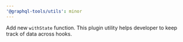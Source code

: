 ```yaml
---
'@graphql-tools/utils': minor
---
```


Add new `withState` function. This plugin utility helps developer to keep track of data across
hooks.
